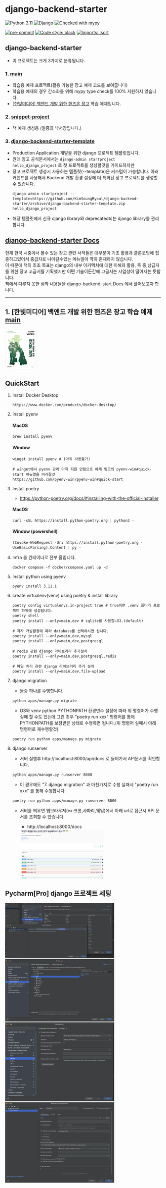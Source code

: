 # django-backend-starter

[![Python 3.11](https://img.shields.io/badge/python-3.11-blue.svg)](https://www.python.org/downloads/release/python-3111/)
[![Django](https://img.shields.io/badge/Django-4.2-092E20?style=flat&logo=django&logoColor=white)](https://www.djangoproject.com/start/overview/)
[![Checked with mypy](https://www.mypy-lang.org/static/mypy_badge.svg)](https://mypy-lang.org/)


[![pre-commit](https://img.shields.io/badge/pre--commit-enabled-brightgreen?logo=pre-commit)](https://github.com/pre-commit/pre-commit)
[![Code style: black](https://img.shields.io/badge/code%20style-black-000000.svg)](https://github.com/psf/black)
[![Imports: isort](https://img.shields.io/badge/%20imports-isort-%231674b1?style=flat&labelColor=ef8336)](https://pycqa.github.io/isort/)



## django-backend-starter
* 이 프로젝트는 크게 3가지로 분류됩니다.
### 1. [main](https://github.com/KimSoungRyoul/django-backend-starter/tree/main)
   * 학습용 예제 프로젝트(활용 가능한 장고 예제 코드를 보여줍니다)
   * 학습용 예제의 경우 간소화를 위해 mypy type check를 100% 지원하지 않습니다.
   * [[한빛미디어] 백엔드 개발 위한 핸즈온 장고](https://m.hanbit.co.kr/media/books/book_view.html?p_code=B1505170070) 학습 예제입니다.

### 2. [snippet-project](https://github.com/KimSoungRyoul/django-backend-starter/tree/snippet-project)
   * 책 예제 생성용 (일종의 낙서장입니다.)

### 3. [django-backend-starter-template](https://github.com/KimSoungRyoul/django-backend-starter/tree/django-backend-starter-template)
   * Production Application 개발을 위한 django 프로젝트 템플릿입니다.
   * 원래 장고 공식문서에서는 `django-admin startproject hello_django_project` 로 첫 프로젝트를 생성할것을 가이드하지만
   * 장고 프로젝트 생성시 사용하는 템플릿(--template)은 커스텀이 가능합니다. 아래 커맨드를 사용해서 Backend 개발 환경 설정에 더 특화된 장고 프로젝트를 생성할 수 있습니다.
     ~~~shell
     django-admin startproject --template=https://github.com/KimSoungRyoul/django-backend-starter/archive/django-backend-starter-template.zip  hello_django_project
     ~~~
   * 해당 템플릿에서 신규 django library와 deprecated되는 django library를 관리합니다.


## [django-backend-starter Docs](https://kimsoungryoul.github.io/django-backend-starter/)

현재 한국 시중에서 볼수 있는 장고 관련 서적들은 대부분이 기초 활용과 클론코딩에 집중하고있어서 중급자로 나아갈수있는 메뉴얼이 딱히 존재하지 않습니다. </br>
이 때문에 책의 최초 목표는 django의 내부 아키텍처에 대한 이해와 활용, 즉 중,상급자를 위한 장고 고급서를 기획했지만 어떤 기술이든간에 고급서는 사업성이 떨어지는 듯합니다. </br>
책에서 다루지 못한 심화 내용들을 django-backend-start Docs 에서 풀어보고자 합니다.

---

## 1. [한빛미디어] 백엔드 개발 위한 핸즈온 장고 학습 예제 [main](https://github.com/KimSoungRyoul/django-backend-starter/tree/main)

   <img src="./docs/readme_img/book.jpg" width="20%" height="10%">



## QuickStart

1. Install Docker Desktop
    ~~~
    https://www.docker.com/products/docker-desktop/
    ~~~

2. Install pyenv

    #### MacOS
    ~~~shell
    brew install pyenv
    ~~~

    #### Window
    ~~~shell
    winget install pyenv # (아직 사용불가)

    # winget에서 pyenv 관리 아직 지원 안됨으로 아래 링크의 pyenv-win#quick-start 메뉴얼을 따라갈것
    https://github.com/pyenv-win/pyenv-win#quick-start
    ~~~

3. Install poetry
    * https://python-poetry.org/docs/#installing-with-the-official-installer
    #### MacOS
    ~~~shell
    curl -sSL https://install.python-poetry.org | python3 -
    ~~~

    #### Window (powershell)
    ~~~shell
    (Invoke-WebRequest -Uri https://install.python-poetry.org -UseBasicParsing).Content | py -
    ~~~

4. Infra 를 컨테이너로 전부 올립니다.
    ```shell
    docker compose -f docker/compose.yaml up -d
    ```

5. Install python using pyenv
    ~~~shell
    pyenv install 3.11.1
    ~~~

6. create virtualenv(venv) using poetry & install library
    ~~~shell
    poetry config virtualenvs.in-project true # true이면 .venv 폴더가 프로젝트 하위에 생성됩니다.
    poetry shell
    poetry install --only=main,dev # sqlite를 사용합니다.(default)

    # 각자 개발환경에 따라 database를 선택하시면 됩니다.
    poetry install --only=main,dev,mysql
    poetry install --only=main,dev,postgresql

    # redis 관련 django 라이브러리 추가설치
    poetry install --only=main,dev,postgresql,redis

    # 파일 처리 관련 django 라이브러리 추가 설치
    poetry install --only=main,dev,file-upload

    ~~~

7. django migration
    * 둘중 하나를 수행합니다.
    ~~~shell
    python apps/manage.py migrate
    ~~~
    * OS와 venv python PYTHONPATH 환경변수 설정에 따라 위 명령어가 수행실패 할 수도 있는데 그런 경우
      "poetry run xxx" 명령어를 통해 PYTHONPATH를 보장받은 상태로 수행하면 됩니다.(위 명령어 실패시 아래 명령어로 재수행할것)
    ~~~shell
    poetry run python apps/manage.py migrate
    ~~~

8. django runserver
    * 서버 실행후 http://localhost:8000/api/docs 로 들어가서 API문서를 확인합니다.
    ~~~shell
    python apps/manage.py runserver 8000
    ~~~
    * 이 경우에도 "7. django migration" 과 마찬가지로 수행 실패시 "poetry run xxx" 를 통해 수행합니다.
    ~~~shell
    poetry run python apps/manage.py runserver 8000
    ~~~
    * 서버를 띄우면 웹브라우저(ex:크롬,사파리,웨일)에서 아래 url로 접근시 API 문서를 조회할 수 있습니다.
      * http://localhost:8000/docs

      <img src="./docs/readme_img/api_docs_example.png" width="60%" height="40%">


## Pycharm[Pro] django 프로젝트 세팅
<img src="./docs/readme_img/Pycharm_projectInterpreter.png" width="70%" height="50%">
<img src="./docs/readme_img/Pycharm_projectStructure.png" width="70%" height="50%">
<img src="./docs/readme_img/Pycharm_djangoConfig.png" width="70%" height="50%">
<img src="./docs/readme_img/Pycharm_runserver.png" width="70%" height="50%">
